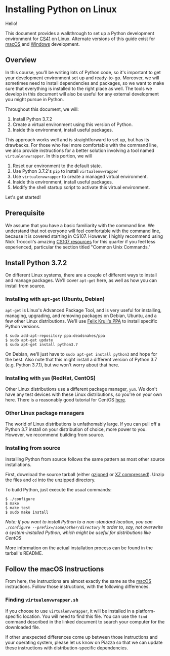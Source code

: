 # Installing Python on Linux

Hello!

This document provides a walkthrough to set up a Python development environment for [CS41](https://stanfordpython.com) on Linux. Alternate versions of this guide exist for [macOS](https://github.com/stanfordpython/python-handouts/blob/master/installing-python-macos.md) and [Windows](https://github.com/stanfordpython/python-handouts/blob/master/installing-python-windows.md) development.

## Overview

In this course, you'll be writing lots of Python code, so it's important to get your development environment set up and ready-to-go. Moreover, we will sometimes need to install dependencies and packages, so we want to make sure that everything is installed to the right place as well. The tools we develop in this document will also be useful for any external development you might pursue in Python.

Throughout this document, we will:

1. Install Python 3.7.2
2. Create a virtual environment using this version of Python.
3. Inside this environment, install useful packages.

This approach works well and is straightforward to set up, but has its drawbacks. For those who feel more comfortable with the command line, we also provide instructions for a better solution involving a tool named `virtualenvwrapper`. In this portion, we will

1. Reset our environment to the default state.
2. Use Python 3.7.2's `pip` to install `virtualenvwrapper`
3. Use `virtualenvwrapper` to create a managed virtual environment.
4. Inside this environment, install useful packages.
5. Modify the shell startup script to activate this virtual environment.

Let's get started!

## Prerequisite

We assume that you have a basic familiarity with the command line. We understand that not everyone will feel comfortable with the command line, because it is covered starting in CS107. However, I highly recommend using Nick Troccoli's amazing [CS107 resources](https://web.stanford.edu/class/archive/cs/cs107/cs107.1194/resources/) for this quarter if you feel less experienced, particular the section titled "Common Unix Commands."

## Install Python 3.7.2

On different Linux systems, there are a couple of different ways to install and manage packages. We'll cover `apt-get` here, as well as how you can install from source.

### Installing with `apt-get` (Ubuntu, Debian)

`apt-get` is Linux's Advanced Package Tool, and is very useful for installing, managing, upgrading, and removing packages on Debian, Ubuntu, and a few other Linux distributions. We'll use [Felix Krull's PPA](https://launchpad.net/~deadsnakes/+archive/ubuntu/ppa) to install specific Python versions. 

```
$ sudo add-apt-repository ppa:deadsnakes/ppa
$ sudo apt-get update
$ sudo apt-get install python3.7
```

On Debian, we'll just have to `sudo apt-get install python3` and hope for the best. Also note that this might install a different version of Python 3.7 (e.g. Python 3.7.1), but we won't worry about that here.

### Installing with `yum` (RedHat, CentOS)

Other Linux distributions use a different package manager, `yum`. We don't have any test devices with these Linux distributions, so you're on your own here. There is a reasonably good tutorial for CentOS [here](https://www.digitalocean.com/community/tutorials/how-to-install-python-3-and-set-up-a-local-programming-environment-on-centos-7).

### Other Linux package managers

The world of Linux distributions is unfathomably large. If you can pull off a Python 3.7 install on your distribution of choice, more power to you. However, we recommend building from source.

### Installing from source

Installing Python from source follows the same pattern as most other source installations.

First, download the source tarball (either [gzipped](https://www.python.org/ftp/python/3.7.2/Python-3.7.2.tgz) or [XZ compressed](https://www.python.org/ftp/python/3.7.2/Python-3.7.2.tar.xz)). Unzip the files and `cd` into the unzipped directory.

To build Python, just execute the usual commands:

```
$ ./configure
$ make 
$ make test
$ sudo make install
```

*Note: If you want to install Python to a non-standard location, you can `./configure --prefix=/some/other/directory` in order to, say, not overwrite a system-installed Python, which might be useful for distributions like CentOS*

More information on the actual installation process can be found in the tarball's README.

## Follow the macOS Instructions

From here, the instructions are almost exactly the same as the [macOS](https://github.com/stanfordpython/python-handouts/blob/master/installing-python-macos.md) instructions. Follow those instructions, with the following differences.

### Finding `virtualenvwrapper.sh`

If you choose to use `virtualenvwrapper`, it will be installed in a platform-specific location. You will need to find this file. You can use the `find` command described in the linked document to search your computer for the downloaded file.

If other unexpected differences come up between those instructions and your operating system, please let us know on Piazza so that we can update these instructions with distribution-specific dependencies.
